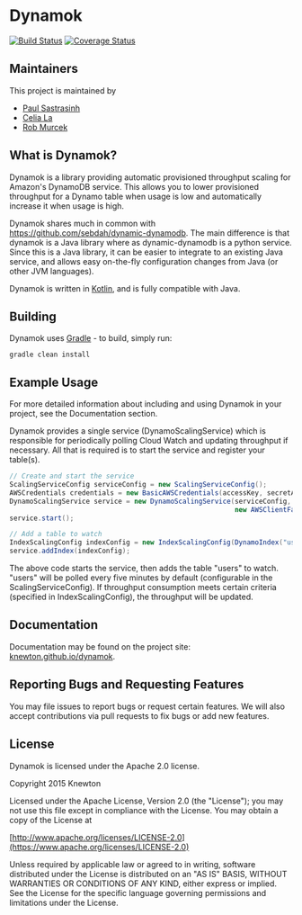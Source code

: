 # Dynamok

[![Build Status](https://travis-ci.org/Knewton/dynamok.svg)](https://travis-ci.org/Knewton/dynamok)
[![Coverage Status](https://coveralls.io/repos/Knewton/dynamok/badge.svg?branch=master)](https://coveralls.io/r/Knewton/dynamok?branch=master)
## Maintainers

This project is maintained by

* [Paul Sastrasinh](https://github.com/psastras)
* [Celia La](https://github.com/celiala)
* [Rob Murcek](https://github.com/rmurcek)

## What is Dynamok?
Dynamok is a library providing automatic provisioned throughput scaling for Amazon's DynamoDB service.  This allows you to lower provisioned throughput for a Dynamo table when usage is low and automatically increase it when usage is high.

Dynamok shares much in common with https://github.com/sebdah/dynamic-dynamodb.  The main difference is that dynamok is a Java library where as dynamic-dynamodb is a python service. Since this is a Java library, it can be easier to integrate to an existing Java service, and allows easy on-the-fly configuration changes from Java (or other JVM languages).

Dynamok is written in [Kotlin](http://kotlinlang.org/), and is fully compatible with Java.

## Building

Dynamok uses [Gradle](https://gradle.org/) - to build, simply run:
```
gradle clean install
```

## Example Usage

For more detailed information about including and using Dynamok in your project, see the Documentation section.

Dynamok provides a single service (DynamoScalingService) which is responsible for periodically polling Cloud Watch and updating throughput if necessary.  All that is required is to start the service and register your table(s).

```java
// Create and start the service
ScalingServiceConfig serviceConfig = new ScalingServiceConfig();
AWSCredentials credentials = new BasicAWSCredentials(accessKey, secretAccessKey);
DynamoScalingService service = new DynamoScalingService(serviceConfig,
                                                        new AWSClientFactory(credentials));
service.start();

// Add a table to watch
IndexScalingConfig indexConfig = new IndexScalingConfig(DynamoIndex("users", ""));
service.addIndex(indexConfig);
```

The above code starts the service, then adds the table "users" to watch.  "users" will be polled every five minutes by default (configurable in the ScalingServiceConfig).  If throughput consumption meets certain criteria (specified in IndexScalingConfig), the throughput will be updated.

## Documentation

Documentation may be found on the project site: [knewton.github.io/dynamok](http://knewton.github.io/dynamok/).

## Reporting Bugs and Requesting Features

You may file issues to report bugs or request certain features.  We will also accept contributions via pull requests to fix bugs or add new features.

## License
Dynamok is licensed under the Apache 2.0 license.

Copyright 2015 Knewton

Licensed under the Apache License, Version 2.0 (the "License");
you may not use this file except in compliance with the License.
You may obtain a copy of the License at

[http://www.apache.org/licenses/LICENSE-2.0](https://www.apache.org/licenses/LICENSE-2.0)

Unless required by applicable law or agreed to in writing, software
distributed under the License is distributed on an "AS IS" BASIS,
WITHOUT WARRANTIES OR CONDITIONS OF ANY KIND, either express or implied.
See the License for the specific language governing permissions and
limitations under the License.
